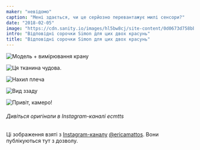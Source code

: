 ```yaml
---
maker: "невідомо"
caption: "Мені здається, чи це серйозно перевантажує милі сенсори?"
date: "2018-02-05"
image: "https://cdn.sanity.io/images/hl5bw8cj/site-content/0d0673d758bb9ec6f60c01db5dba00a0d3fea7ee-1080x1080.jpg"
intro: "Відповідні сорочки Simon для цих двох красунь"
title: "Відповідні сорочки Simon для цих двох красунь"
---
```


![Модель + вимірювання крану](https://posts.freesewing.org/uploads/matching_simon_view2_07c4206346.jpg "Модель + вимірювання крану")

![Ця тканина чудова.](https://posts.freesewing.org/uploads/matching_simon_view3_6be104bac1.jpg "Ця тканина чудова.")

![Нахил плеча](https://posts.freesewing.org/uploads/matching_simon_view4_df63556bdf.jpg "Нахил плеча")

![Вид ззаду](https://posts.freesewing.org/uploads/matching_simon_view5_2e3b570060.jpg "Вид ззаду")

![Привіт, камеро!](https://posts.freesewing.org/uploads/matching_simon_view6_1b0caef89f.jpg)

<Note>

###### Дивіться оригінали в Instagram-каналі ecmtts

Ці зображення взяті з 
[Instagram-каналу](https://www.instagram.com/ecmtts/)
[@ericamattos](/users/ericamattos).
Вони публікуються тут з дозволу.

</Note>
